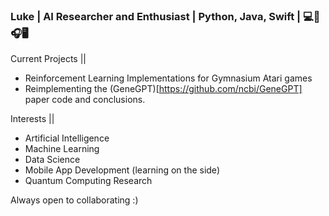 ### Luke | AI Researcher and Enthusiast | Python, Java, Swift | 💻🦾🎧🖥️

Current Projects ||
- Reinforcement Learning Implementations for Gymnasium Atari games
- Reimplementing the (GeneGPT)[https://github.com/ncbi/GeneGPT] paper code and conclusions.

Interests ||
- Artificial Intelligence
- Machine Learning
- Data Science
- Mobile App Development (learning on the side)
- Quantum Computing Research

Always open to collaborating :)

